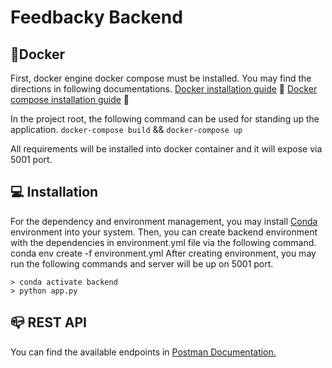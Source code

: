 # Feedbacky Backend
## 🔨Docker
First, docker engine docker compose must be installed. You may find the directions in following documentations.
[Docker installation guide](https://docs.docker.com/engine/install/ "") 📑
[Docker compose installation guide](https://docs.docker.com/compose/install/ "") 📑

In the project root,  the following command can be used for standing up the application.
`docker-compose build` && `docker-compose up`

All requirements will be installed into docker container and it will expose via 5001 port.
## 💻 Installation
For the dependency and environment management, you may install [Conda](https://docs.conda.io/projects/conda/en/latest/index.html "") environment into your system.
Then, you can create backend environment with the dependencies in environment.yml file via the following command.
conda env create -f environment.yml
After creating environment, you may run the following commands and server will be up on 5001 port.

```
> conda activate backend
> python app.py
```

## 📪 REST API
You can find the available endpoints in [Postman Documentation.](https://documenter.getpostman.com/view/2680853/VUxKTUYG "")